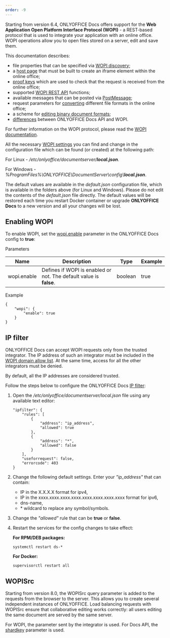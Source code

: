 ```yaml
---
order: -9
---
```


Starting from version 6.4, ONLYOFFICE Docs offers support for the **Web Application Open Platform Interface Protocol (WOPI)** - a REST-based protocol that is used to integrate your application with an online office. WOPI operations allow you to open files stored on a server, edit and save them.

This documentation describes:

* file properties that can be specified via [WOPI discovery](/editors/wopi/discovery);
* a [host page](/editors/wopi/hostpage) that must be built to create an iframe element within the online office;
* [proof keys](/editors/wopi/proofkeys) which are used to check that the request is received from the online office;
* supported [WOPI REST API](/editors/wopi/restapi) functions;
* available messages that can be posted via [PostMessage](/editors/wopi/postmessage);
* request parameters for [converting](/editors/wopi/conversionapi) different file formats in the online office;
* a scheme for [editing binary document formats](/editors/wopi/editingbinary);
* [differences](/editors/wopi/apivswopi) between ONLYOFFICE Docs API and WOPI.

For further information on the WOPI protocol, please read the [WOPI documentation](https://docs.microsoft.com/en-us/microsoft-365/cloud-storage-partner-program/online/).

All the necessary [WOPI settings](https://helpcenter.onlyoffice.com/installation/docs-developer-configuring.aspx#WOPI) you can find and change in the configuration file which can be found (or created) at the following path:

For Linux - */etc/onlyoffice/documentserver/**local.json***.

For Windows - *%ProgramFiles%\ONLYOFFICE\DocumentServer\config\\**local.json***.

The default values are available in the *default.json* configuration file, which is available in the folders above (for Linux and Windows). Please do not edit the contents of the *default.json* file directly. The default values will be restored each time you restart Docker container or upgrade **ONLYOFFICE Docs** to a new version and all your changes will be lost.

## Enabling WOPI

To enable WOPI, set the [wopi.enable](https://helpcenter.onlyoffice.com/installation/docs-developer-configuring.aspx#wopi-enable) parameter in the ONLYOFFICE Docs config to **true**:

Parameters

| Name        | Description                                                        | Type    | Example |
| ----------- | ------------------------------------------------------------------ | ------- | ------- |
| wopi.enable | Defines if WOPI is enabled or not. The default value is **false**. | boolean | true    |

Example

```
{
    "wopi": {
        "enable": true
    }
}
```

## IP filter

ONLYOFFICE Docs can accept WOPI requests only from the trusted integrator. The IP address of such an integrator must be included in the [WOPI domain allow list](https://docs.microsoft.com/en-us/microsoft-365/cloud-storage-partner-program/online/build-test-ship/settings#wopi-domain-allow-list). At the same time, access for all the other integrators must be denied.

By default, all the IP addresses are considered trusted.

Follow the steps below to configure the ONLYOFFICE Docs [IP filter](https://helpcenter.onlyoffice.com/installation/docs-developer-configuring.aspx#IPFilter):

1. Open the */etc/onlyoffice/documentserver/local.json* file using any available text editor:

   ```
   "ipfilter": {
       "rules": [
           {
               "address": "ip_address",
               "allowed": true
           },
           {
               "address": "*",
               "allowed": false
           }
       ],
       "useforrequest": false,
       "errorcode": 403
   }
   ```

2. Change the following default settings. Enter your *"ip\_address"* that can contain:

   * IP in the X.X.X.X format for ipv4,
   * IP in the xxxx.xxxx.xxxx.xxxx.xxxx.xxxx.xxxx.xxxx format for ipv6,
   * dns-name,
   * \* wildcard to replace any symbol/symbols.

3. Change the *"allowed"* rule that can be **true** or **false**.

4. Restart the services for the config changes to take effect:

   **For RPM/DEB packages:**

   ```
   systemctl restart ds-*
   ```

   **For Docker:**

   ```
   supervisorctl restart all
   ```

## WOPISrc

Starting from version 8.0, the WOPISrc query parameter is added to the requests from the browser to the server. This allows you to create several independent instances of ONLYOFFICE. Load balancing requests with WOPISrc ensure that collaborative editing works correctly: all users editing the same document are served by the same server.

For WOPI, the parameter sent by the integrator is used. For Docs API, the [shardkey](/editors/howitworks#shardkey) parameter is used.
